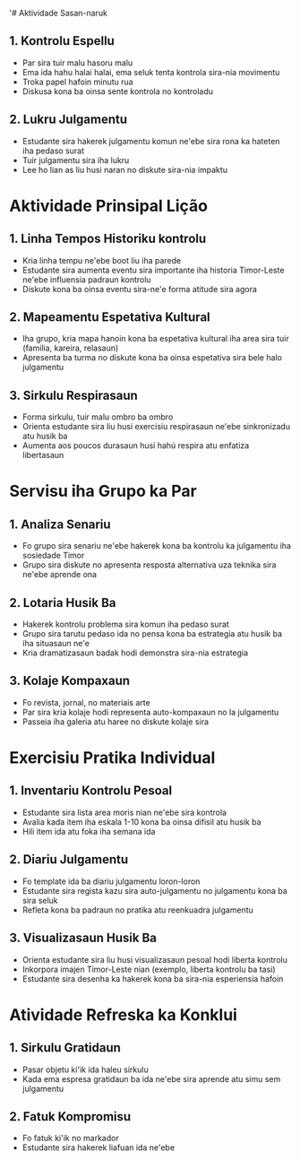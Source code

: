 '# Aktividade Sasan-naruk 

## 1. Kontrolu Espellu
- Par sira tuir malu hasoru malu
- Ema ida hahu halai halai, ema seluk tenta kontrola sira-nia movimentu 
- Troka papel hafoin minutu rua
- Diskusa kona ba oinsa sente kontrola no kontroladu

## 2. Lukru Julgamentu
- Estudante sira hakerek julgamentu komun ne'ebe sira rona ka hateten iha pedaso surat
- Tuir julgamentu sira iha lukru
- Lee ho lian as liu husi naran no diskute sira-nia impaktu

# Aktividade Prinsipal Lição 

## 1. Linha Tempos Historiku kontrolu
- Kria linha tempu ne'ebe boot liu iha parede
- Estudante sira aumenta eventu sira importante iha historia Timor-Leste ne'ebe influensia padraun kontrolu
- Diskute kona ba oinsa eventu sira-ne'e forma atitude sira agora

## 2. Mapeamentu Espetativa Kultural
- Iha grupo, kria mapa hanoin kona ba espetativa kultural iha area sira tuir (familia, kareira, relasaun)
- Apresenta ba turma no diskute kona ba oinsa espetativa sira bele halo julgamentu

## 3. Sirkulu Respirasaun
- Forma sirkulu, tuir malu ombro ba ombro
- Orienta estudante sira liu husi exercisiu respirasaun ne'ebe sinkronizadu atu husik ba
- Aumenta aos poucos durasaun husi hahú respira atu enfatiza libertasaun

# Servisu iha Grupo ka Par

## 1. Analiza Senariu
- Fo grupo sira senariu ne'ebe hakerek kona ba kontrolu ka julgamentu iha sosiedade Timor
- Grupo sira diskute no apresenta resposta alternativa uza teknika sira ne'ebe aprende ona

## 2. Lotaria Husik Ba
- Hakerek kontrolu problema sira komun iha pedaso surat
- Grupo sira tarutu pedaso ida no pensa kona ba estrategia atu husik ba iha situasaun ne'e
- Kria dramatizasaun badak hodi demonstra sira-nia estrategia

## 3. Kolaje Kompaxaun
- Fo revista, jornal, no materiais arte
- Par sira kria kolaje hodi representa auto-kompaxaun no la julgamentu
- Passeia iha galeria atu haree no diskute kolaje sira

# Exercisiu Pratika Individual

## 1. Inventariu Kontrolu Pesoal
- Estudante sira lista area moris nian ne'ebe sira kontrola
- Avalia kada item iha eskala 1-10 kona ba oinsa difisil atu husik ba
- Hili item ida atu foka iha semana ida

## 2. Diariu Julgamentu
- Fo template ida ba diariu julgamentu loron-loron
- Estudante sira regista kazu sira auto-julgamentu no julgamentu kona ba sira seluk
- Refleta kona ba padraun no pratika atu reenkuadra julgamentu

## 3. Visualizasaun Husik Ba
- Orienta estudante sira liu husi visualizasaun pesoal hodi liberta kontrolu
- Inkorpora imajen Timor-Leste nian (exemplo, liberta kontrolu ba tasi)
- Estudante sira desenha ka hakerek kona ba sira-nia esperiensia hafoin

# Atividade Refreska ka Konklui

## 1. Sirkulu Gratidaun
- Pasar objetu ki'ik ida haleu sirkulu
- Kada ema espresa gratidaun ba ida ne'ebe sira aprende atu simu sem julgamentu

## 2. Fatuk Kompromisu
- Fo fatuk ki'ik no markador 
- Estudante sira hakerek liafuan ida ne'ebe